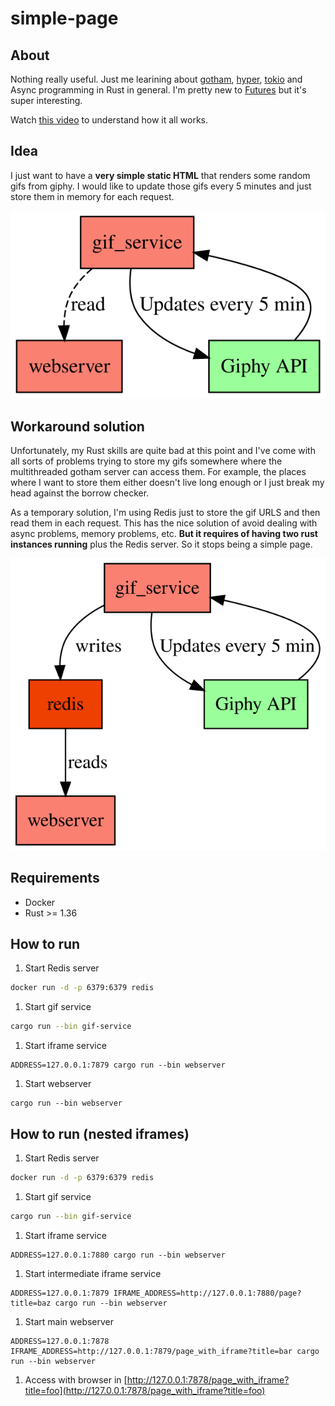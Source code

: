 # simple-page

## About
Nothing really useful. Just me learining about [gotham](https://gotham.rs/),
[hyper](https://hyper.rs/), [tokio](https://tokio.rs/) and Async programming in Rust in general.
I'm pretty new to [Futures](https://blog.rust-lang.org/2019/07/04/Rust-1.36.0.html#the-future-is-here)
but it's super interesting.

Watch [this video](https://www.youtube.com/watch?v=j0SIcN-Y-LA) to understand how it all works.

## Idea

I just want to have a **very simple static HTML** that renders some random gifs from giphy. I would
like to update those gifs every 5 minutes and just store them in memory for each request.

![idea](./idea.svg)

## Workaround solution

Unfortunately, my Rust skills are quite bad at this point and I've come with all sorts of problems
trying to store my gifs somewhere where the multithreaded gotham server can access them. For
example, the places where I want to store them either doesn't live long enough or I just break my
head against the borrow checker.

As a temporary solution, I'm using Redis just to store the gif URLS and then read them in each
request. This has the nice solution of avoid dealing with async problems, memory problems, etc.
**But it requires of having two rust instances running** plus the Redis server. So it stops being
a simple page.

![workaround](./workaround.svg)

## Requirements

- Docker
- Rust >= 1.36

## How to run

1. Start Redis server
```sh
docker run -d -p 6379:6379 redis
```

1. Start gif service
```sh
cargo run --bin gif-service
```

1. Start iframe service
```
ADDRESS=127.0.0.1:7879 cargo run --bin webserver
```

1. Start webserver
```
cargo run --bin webserver
```

## How to run (nested iframes)

1. Start Redis server
```sh
docker run -d -p 6379:6379 redis
```

1. Start gif service
```sh
cargo run --bin gif-service
```

1. Start iframe service
```
ADDRESS=127.0.0.1:7880 cargo run --bin webserver
```

1. Start intermediate iframe service
```
ADDRESS=127.0.0.1:7879 IFRAME_ADDRESS=http://127.0.0.1:7880/page?title=baz cargo run --bin webserver
```

1. Start main webserver
```
ADDRESS=127.0.0.1:7878 IFRAME_ADDRESS=http://127.0.0.1:7879/page_with_iframe?title=bar cargo run --bin webserver
```

1. Access with browser in
   [http://127.0.0.1:7878/page_with_iframe?title=foo](http://127.0.0.1:7878/page_with_iframe?title=foo)

